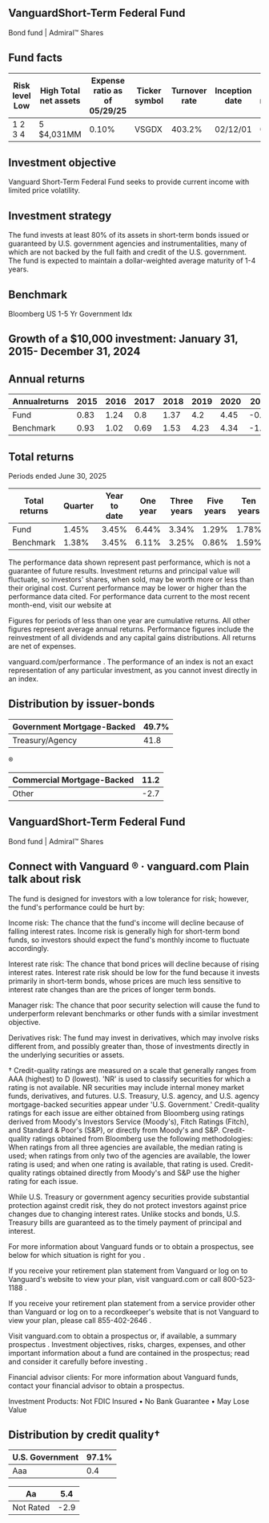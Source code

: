 ## VanguardShort-Term Federal Fund

Bond fund | Admiral™ Shares

## Fund facts

| Risk level Low   | High Total net assets   | Expense ratio as of 05/29/25   | Ticker symbol   | Turnover rate   | Inception date   |   Fund number |
|------------------|-------------------------|--------------------------------|-----------------|-----------------|------------------|---------------|
| 1 2 3 4          | 5 $4,031MM              | 0.10%                          | VSGDX           | 403.2%          | 02/12/01         |          0549 |

## Investment objective

Vanguard Short-Term Federal Fund seeks to provide current income with limited price volatility.

## Investment strategy

The fund invests at least 80% of its assets in short-term bonds issued or guaranteed by U.S. government agencies and instrumentalities, many of which are not backed by the full faith and credit of the U.S. government. The fund is expected to maintain a dollar-weighted average maturity of 1-4 years.

## Benchmark

Bloomberg US 1-5 Yr Government Idx

## Growth of a $10,000 investment:  January 31, 2015-  December 31, 2024

<!-- image -->

## Annual returns

<!-- image -->

| Annualreturns   |   2015 |   2016 |   2017 |   2018 |   2019 |   2020 |   2021 |   2022 |   2023 |   2024 |
|-----------------|--------|--------|--------|--------|--------|--------|--------|--------|--------|--------|
| Fund            |   0.83 |   1.24 |   0.8  |   1.37 |   4.2  |   4.45 |  -0.49 |  -5.22 |   3.91 |   4.26 |
| Benchmark       |   0.93 |   1.02 |   0.69 |   1.53 |   4.23 |   4.34 |  -1.18 |  -5.46 |   4.39 |   3.32 |

## Total returns

Periods ended June 30, 2025

| Total returns   | Quarter   | Year to date   | One year   | Three years   | Five years   | Ten years   |
|-----------------|-----------|----------------|------------|---------------|--------------|-------------|
| Fund            | 1.45%     | 3.45%          | 6.44%      | 3.34%         | 1.29%        | 1.78%       |
| Benchmark       | 1.38%     | 3.45%          | 6.11%      | 3.25%         | 0.86%        | 1.59%       |

The performance data shown represent past performance, which is not a guarantee of future results. Investment returns and principal value will fluctuate, so investors' shares, when sold, may be worth more or less than their original cost. Current performance may be lower or higher than the performance data cited. For performance data current to the most recent month-end, visit our website at

Figures for periods of less than one year are cumulative returns. All other figures represent average annual returns. Performance figures include the reinvestment of all dividends and any capital gains distributions. All returns are net of expenses.

vanguard.com/performance  . The performance of an index is not an exact representation of any particular investment, as you cannot invest directly in an index.

## Distribution by issuer-bonds

| Government Mortgage-Backed   |   49.7% |
|------------------------------|---------|
| Treasury/Agency              |    41.8 |

<!-- image -->

<!-- image -->

®

<!-- image -->

| Commercial Mortgage-Backed   |   11.2 |
|------------------------------|--------|
| Other                        |   -2.7 |

## VanguardShort-Term Federal Fund

Bond fund | Admiral™ Shares

## Connect with Vanguard   ® ·    vanguard.com Plain talk about risk

The fund is designed for investors with a low tolerance for risk; however, the fund's performance could be hurt by:

Income risk: The chance that the fund's income will decline because of falling interest rates. Income risk is generally high for short-term bond funds, so investors should expect the fund's monthly income to fluctuate accordingly.

Interest rate risk: The chance that bond prices will decline because of rising interest rates. Interest rate risk should be low for the fund because it invests primarily in short-term bonds, whose prices are much less sensitive to interest rate changes than are the prices of longer term bonds.

Manager risk: The chance that poor security selection will cause the fund to underperform relevant benchmarks or other funds with a similar investment objective.

Derivatives risk: The fund may invest in derivatives, which may involve risks different from, and possibly greater than, those of investments directly in the underlying securities or assets.

† Credit-quality ratings are measured on a scale that generally ranges from AAA (highest) to D (lowest). 'NR' is used to classify securities for which a rating is not available. NR securities may include internal money market funds, derivatives, and futures. U.S. Treasury, U.S. agency, and U.S. agency mortgage-backed securities appear under 'U.S. Government.' Credit-quality ratings for each issue are either obtained from Bloomberg using ratings derived from Moody's Investors Service (Moody's), Fitch Ratings (Fitch), and Standard &amp; Poor's (S&amp;P), or directly from Moody's and S&amp;P. Credit-quality ratings obtained from Bloomberg use the following methodologies: When ratings from all three agencies are available, the median rating is used; when ratings from only two of the agencies are available, the lower rating is used; and when one rating is available, that rating is used. Credit-quality ratings obtained directly from Moody's and S&amp;P use the higher rating for each issue.

While U.S. Treasury or government agency securities provide substantial protection against credit risk, they do not protect investors against price changes due to changing interest rates. Unlike stocks and bonds, U.S. Treasury bills are guaranteed as to the timely payment of principal and interest.

For more information about Vanguard funds or to obtain a prospectus, see below for which situation is right for you .

If you receive your retirement plan statement from Vanguard or log on to Vanguard's website to view your plan, visit vanguard.com or call 800-523-1188 .

If you receive your retirement plan statement from a service provider other than Vanguard or log on to a recordkeeper's website that is not Vanguard to view your plan, please call 855-402-2646 .

Visit vanguard.com to obtain a prospectus or, if available, a summary prospectus . Investment objectives, risks, charges, expenses, and other important information about a fund are contained in the prospectus; read and consider it carefully before investing .

Financial advisor clients: For more information about Vanguard funds, contact your financial advisor to obtain a prospectus.

Investment Products: Not FDIC Insured • No Bank Guarantee • May Lose Value

## Distribution by credit quality†

| U.S. Government   |   97.1% |
|-------------------|---------|
| Aaa               |     0.4 |

<!-- image -->

<!-- image -->

| Aa        |   5.4 |
|-----------|-------|
| Not Rated |  -2.9 |
